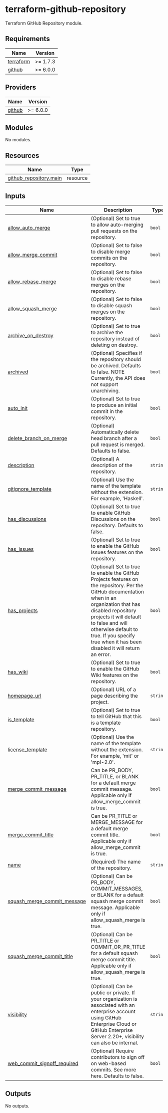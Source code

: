 # terraform-github-repository
Terraform GitHub Repository module.

<!-- BEGINNING OF PRE-COMMIT-TERRAFORM DOCS HOOK -->
## Requirements

| Name | Version |
|------|---------|
| <a name="requirement_terraform"></a> [terraform](#requirement\_terraform) | >= 1.7.3 |
| <a name="requirement_github"></a> [github](#requirement\_github) | >= 6.0.0 |

## Providers

| Name | Version |
|------|---------|
| <a name="provider_github"></a> [github](#provider\_github) | >= 6.0.0 |

## Modules

No modules.

## Resources

| Name | Type |
|------|------|
| [github_repository.main](https://registry.terraform.io/providers/integrations/github/latest/docs/resources/repository) | resource |

## Inputs

| Name | Description | Type | Default | Required |
|------|-------------|------|---------|:--------:|
| <a name="input_allow_auto_merge"></a> [allow\_auto\_merge](#input\_allow\_auto\_merge) | (Optional) Set to true to allow auto-merging pull requests on the repository. | `bool` | `null` | no |
| <a name="input_allow_merge_commit"></a> [allow\_merge\_commit](#input\_allow\_merge\_commit) | (Optional) Set to false to disable merge commits on the repository. | `bool` | `null` | no |
| <a name="input_allow_rebase_merge"></a> [allow\_rebase\_merge](#input\_allow\_rebase\_merge) | (Optional) Set to false to disable rebase merges on the repository. | `bool` | `null` | no |
| <a name="input_allow_squash_merge"></a> [allow\_squash\_merge](#input\_allow\_squash\_merge) | (Optional) Set to false to disable squash merges on the repository. | `bool` | `null` | no |
| <a name="input_archive_on_destroy"></a> [archive\_on\_destroy](#input\_archive\_on\_destroy) | (Optional) Set to true to archive the repository instead of deleting on destroy. | `bool` | `null` | no |
| <a name="input_archived"></a> [archived](#input\_archived) | (Optional) Specifies if the repository should be archived. Defaults to false. NOTE Currently, the API does not support unarchiving. | `bool` | `false` | no |
| <a name="input_auto_init"></a> [auto\_init](#input\_auto\_init) | (Optional) Set to true to produce an initial commit in the repository. | `bool` | `null` | no |
| <a name="input_delete_branch_on_merge"></a> [delete\_branch\_on\_merge](#input\_delete\_branch\_on\_merge) | (Optional) Automatically delete head branch after a pull request is merged. Defaults to false. | `bool` | `false` | no |
| <a name="input_description"></a> [description](#input\_description) | (Optional) A description of the repository. | `string` | `null` | no |
| <a name="input_gitignore_template"></a> [gitignore\_template](#input\_gitignore\_template) | (Optional) Use the name of the template without the extension. For example, 'Haskell'. | `string` | `null` | no |
| <a name="input_has_discussions"></a> [has\_discussions](#input\_has\_discussions) | (Optional) Set to true to enable GitHub Discussions on the repository. Defaults to false. | `bool` | `null` | no |
| <a name="input_has_issues"></a> [has\_issues](#input\_has\_issues) | (Optional) Set to true to enable the GitHub Issues features on the repository. | `bool` | `null` | no |
| <a name="input_has_projects"></a> [has\_projects](#input\_has\_projects) | (Optional) Set to true to enable the GitHub Projects features on the repository. Per the GitHub documentation when in an organization that has disabled repository projects it will default to false and will otherwise default to true. If you specify true when it has been disabled it will return an error. | `bool` | `null` | no |
| <a name="input_has_wiki"></a> [has\_wiki](#input\_has\_wiki) | (Optional) Set to true to enable the GitHub Wiki features on the repository. | `bool` | `null` | no |
| <a name="input_homepage_url"></a> [homepage\_url](#input\_homepage\_url) | (Optional) URL of a page describing the project. | `string` | `null` | no |
| <a name="input_is_template"></a> [is\_template](#input\_is\_template) | (Optional) Set to true to tell GitHub that this is a template repository. | `bool` | `null` | no |
| <a name="input_license_template"></a> [license\_template](#input\_license\_template) | (Optional) Use the name of the template without the extension. For example, 'mit' or 'mpl-2.0'. | `string` | `null` | no |
| <a name="input_merge_commit_message"></a> [merge\_commit\_message](#input\_merge\_commit\_message) | Can be PR\_BODY, PR\_TITLE, or BLANK for a default merge commit message. Applicable only if allow\_merge\_commit is true. | `bool` | `null` | no |
| <a name="input_merge_commit_title"></a> [merge\_commit\_title](#input\_merge\_commit\_title) | Can be PR\_TITLE or MERGE\_MESSAGE for a default merge commit title. Applicable only if allow\_merge\_commit is true. | `bool` | `null` | no |
| <a name="input_name"></a> [name](#input\_name) | (Required) The name of the repository. | `string` | n/a | yes |
| <a name="input_squash_merge_commit_message"></a> [squash\_merge\_commit\_message](#input\_squash\_merge\_commit\_message) | (Optional) Can be PR\_BODY, COMMIT\_MESSAGES, or BLANK for a default squash merge commit message. Applicable only if allow\_squash\_merge is true. | `bool` | `null` | no |
| <a name="input_squash_merge_commit_title"></a> [squash\_merge\_commit\_title](#input\_squash\_merge\_commit\_title) | (Optional) Can be PR\_TITLE or COMMIT\_OR\_PR\_TITLE for a default squash merge commit title. Applicable only if allow\_squash\_merge is true. | `bool` | `null` | no |
| <a name="input_visibility"></a> [visibility](#input\_visibility) | (Optional) Can be public or private. If your organization is associated with an enterprise account using GitHub Enterprise Cloud or GitHub Enterprise Server 2.20+, visibility can also be internal. | `string` | `"public"` | no |
| <a name="input_web_commit_signoff_required"></a> [web\_commit\_signoff\_required](#input\_web\_commit\_signoff\_required) | (Optional) Require contributors to sign off on web-based commits. See more here. Defaults to false. | `bool` | `false` | no |

## Outputs

No outputs.
<!-- END OF PRE-COMMIT-TERRAFORM DOCS HOOK -->

